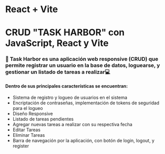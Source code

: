 # React + Vite

<h1>CRUD "TASK HARBOR" con JavaScript, React y Vite</h1>

<h3>📃 Task Harbor es una aplicación web responsive (CRUD) que permite registrar un usuario en la base de datos, loguearse, y gestionar un listado de tareas a realizar💻</h3>
<h4>Dentro de sus principales características se encuentran: </h4>
<ul>
  <li>Sistema de registro y logueo de usuarios en el sistema</li>
  <li>Encriptación de contraseñas, implementación de tokens de seguridad para el logueo</li>
  <li>Diseño Responsive</li>
  <li>Listado de tareas pendientes</li>
  <li>Agregar nuevas tareas a realizar con su respectiva fecha</li>
  <li>Editar Tareas</li>
  <li>Eliminar Tareas</li>
  <li>Barra de navegación por la aplicación, con botón de login, logout, y register</li>
</ul>
